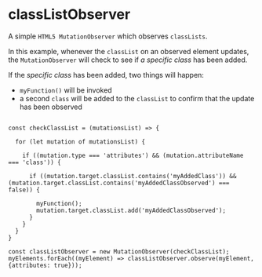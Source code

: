 # classListObserver
A simple `HTML5 MutationObserver` which observes `classLists`.

In this example, whenever the `classList` on an observed element updates, the `MutationObserver` will check to see if *a specific class* has been added.

If the *specific class* has been added, two things will happen:

 - `myFunction()` will be invoked
 - a second `class` will be added to the `classList` to confirm that the update has been observed

```

const checkClassList = (mutationsList) => {

  for (let mutation of mutationsList) {

    if ((mutation.type === 'attributes') && (mutation.attributeName === 'class')) {

      if ((mutation.target.classList.contains('myAddedClass')) && (mutation.target.classList.contains('myAddedClassObserved') === false)) {
        
        myFunction();
        mutation.target.classList.add('myAddedClassObserved');
      }
    }
  }
}

const classListObserver = new MutationObserver(checkClassList);
myElements.forEach((myElement) => classListObserver.observe(myElement, {attributes: true}));

```
